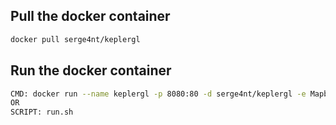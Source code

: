 ## Pull the docker container

```bash
docker pull serge4nt/keplergl
```

## Run the docker container

```bash
CMD: docker run --name keplergl -p 8080:80 -d serge4nt/keplergl -e MapboxAccessToken=""
OR
SCRIPT: run.sh
```
